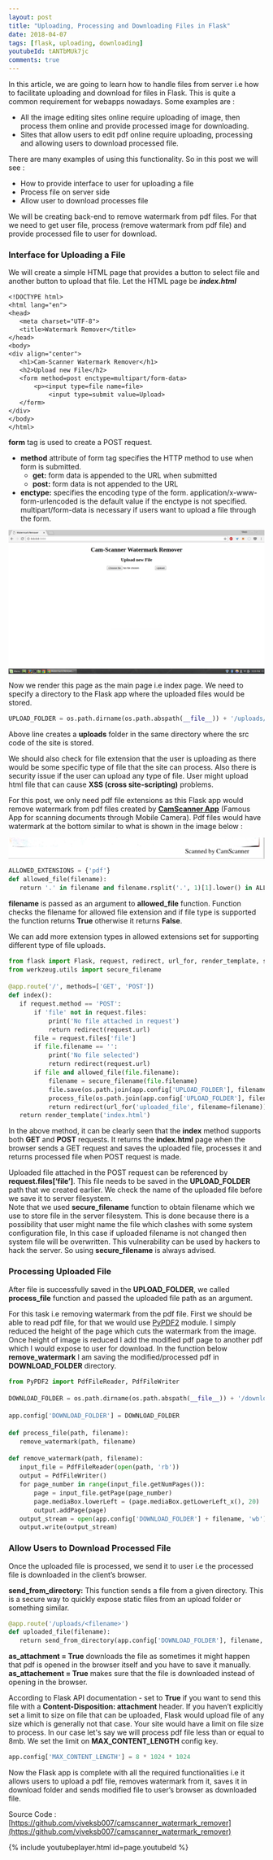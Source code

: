 ```yaml
---
layout: post
title: "Uploading, Processing and Downloading Files in Flask"
date: 2018-04-07
tags: [flask, uploading, downloading]
youtubeId: tANTbMUk7jc
comments: true
---
```


In this article, we are going to learn how to handle files from server i.e how to facilitate uploading and download for files in Flask. This is quite a common requirement for webapps nowadays. Some examples are :
- All the image editing sites online require uploading of image, then process them online and provide processed image for downloading.
- Sites that allow users to edit pdf online require uploading, processing and allowing users to download processed file.

There are many examples of using this functionality. So in this post we will see :
- How to provide interface to user for uploading a file
- Process file on server side
- Allow user to download processes file

We will be creating back-end to remove watermark from pdf files. For that we need to get user file, process (remove watermark from pdf file) and provide processed file to user for download.

### Interface for Uploading a File
We will create a simple HTML page that provides a button to select file and another button to upload that file. Let the HTML page be **_index.html_**
```
<!DOCTYPE html>
<html lang="en">
<head>
   <meta charset="UTF-8">
   <title>Watermark Remover</title>
</head>
<body>
<div align="center">
   <h1>Cam-Scanner Watermark Remover</h1>
   <h2>Upload new File</h2>
   <form method=post enctype=multipart/form-data>
       <p><input type=file name=file>
           <input type=submit value=Upload>
   </form>
</div>
</body>
</html>
```

**form** tag is used to create a POST request.
- **method** attribute of form tag specifies the HTTP method to use when form is submitted.
    - **get:** form data is appended to the URL when submitted
    - **post:** form data is not appended to the URL
- **enctype:** specifies the encoding type of the form. application/x-www-form-urlencoded is the default value if the enctype is not specified. multipart/form-data is necessary if users want to upload a file through the form.

<img src="/assets/img/watermark_remover_screenshot.png" alt="Camscanner Watermark Remover" style="display: block; margin-left: auto; margin-right: auto;"/>

Now we render this page as the main page i.e index page. We need to specify a directory to the Flask app where the uploaded files would be stored.
```python
UPLOAD_FOLDER = os.path.dirname(os.path.abspath(__file__)) + '/uploads/'
```
Above line creates a **uploads** folder in the same directory where the src code of the site is stored.

We should also check for file extension that the user is uploading as there would be some specific type of file that the site can process. Also there is security issue if the user can upload any type of file. User might upload html file that can cause **XSS (cross site-scripting)** problems.

For this post, we only need pdf file extensions as this Flask app would remove watermark from pdf files created by [**CamScanner App**](https://play.google.com/store/apps/details?id=com.intsig.camscanner&hl=en) (Famous App for scanning documents through Mobile Camera). Pdf files would have watermark at the bottom similar to what is shown in the image below :

<img src="/assets/img/watermark_screenshot.png" alt="Camscanner Watermark Screenshot" style="display: block; margin-left: auto; margin-right: auto;"/>

```python
ALLOWED_EXTENSIONS = {'pdf'}
def allowed_file(filename):
   return '.' in filename and filename.rsplit('.', 1)[1].lower() in ALLOWED_EXTENSIONS
```
**filename** is passed as an argument to **allowed_file** function. Function checks the filename for allowed file extension and if file type is supported the function returns **True** otherwise it returns **False**.

We can add more extension types in allowed extensions set for supporting different type of file uploads.
```python
from flask import Flask, request, redirect, url_for, render_template, send_from_directory
from werkzeug.utils import secure_filename

@app.route('/', methods=['GET', 'POST'])
def index():
   if request.method == 'POST':
       if 'file' not in request.files:
           print('No file attached in request')
           return redirect(request.url)
       file = request.files['file']
       if file.filename == '':
           print('No file selected')
           return redirect(request.url)
       if file and allowed_file(file.filename):
           filename = secure_filename(file.filename)
           file.save(os.path.join(app.config['UPLOAD_FOLDER'], filename))
           process_file(os.path.join(app.config['UPLOAD_FOLDER'], filename), filename)
           return redirect(url_for('uploaded_file', filename=filename))
   return render_template('index.html')
```
In the above method, it can be clearly seen that the **index** method supports both **GET** and **POST** requests. It returns the **index.html** page when the browser sends a GET request and saves the uploaded file, processes it and returns processed file when POST request is made.

Uploaded file attached in the POST request can be referenced by **request.files[‘file’]**. This file needs to be saved in the **UPLOAD_FOLDER** path that we created earlier. We check the name of the uploaded file before we save it to server filesystem.<br/>
Note that we used **secure_filename** function to obtain filename which we use to store file in the server filesystem. This is done because there is a possibility that user might name the file which clashes with some system configuration file, In this case if uploaded filename is not changed then system file will be overwritten. This vulnerability can be used by hackers to hack the server. So using **secure_filename** is always advised.

### Processing Uploaded File
After file is successfully saved in the **UPLOAD_FOLDER**, we called **process_file** function and passed the uploaded file path as an argument.

For this task i.e removing watermark from the pdf file. First we should be able to read pdf file, for that we would use [PyPDF2](https://pythonhosted.org/PyPDF2/) module. I simply reduced the height of the page which cuts the watermark from the image. Once height of image is reduced I add the modified pdf page to another pdf which I would expose to user for download. In the function below **remove_watermark** I am saving the modified/processed pdf in **DOWNLOAD_FOLDER** directory.

```python
from PyPDF2 import PdfFileReader, PdfFileWriter

DOWNLOAD_FOLDER = os.path.dirname(os.path.abspath(__file__)) + '/downloads/'

app.config['DOWNLOAD_FOLDER'] = DOWNLOAD_FOLDER

def process_file(path, filename):
   remove_watermark(path, filename)

def remove_watermark(path, filename):
   input_file = PdfFileReader(open(path, 'rb'))
   output = PdfFileWriter()
   for page_number in range(input_file.getNumPages()):
       page = input_file.getPage(page_number)
       page.mediaBox.lowerLeft = (page.mediaBox.getLowerLeft_x(), 20)
       output.addPage(page)
   output_stream = open(app.config['DOWNLOAD_FOLDER'] + filename, 'wb')
   output.write(output_stream)
```
### Allow Users to Download Processed File
Once the uploaded file is processed, we send it to user i.e the processed file is downloaded in the client’s browser.

**send_from_directory:** This function sends a file from a given directory. This is a secure way to quickly expose static files from an upload folder or something similar.

```python
@app.route('/uploads/<filename>')
def uploaded_file(filename):
   return send_from_directory(app.config['DOWNLOAD_FOLDER'], filename, as_attachment=True)
```

**as_attachment = True** downloads the file as sometimes it might happen that pdf is opened in the browser itself and you have to save it manually. **as_attachement = True** makes sure that the file is downloaded instead of opening in the browser.

According to Flask API documentation - set to **True** if you want to send this file with a **Content-Disposition: attachment** header.
If you haven’t explicitly set a limit to size on file that can be uploaded, Flask would upload file of any size which is generally not that case. Your site would have a limit on file size to process. In our case let's say we will process pdf file less than or equal to 8mb. We set the limit on **MAX_CONTENT_LENGTH** config key.
```python
app.config['MAX_CONTENT_LENGTH'] = 8 * 1024 * 1024
```
Now the Flask app is complete with all the required functionalities i.e it allows users to upload a pdf file, removes watermark from it, saves it in download folder and sends modified file to user’s browser as downloaded file.

Source Code : [https://github.com/viveksb007/camscanner_watermark_remover](https://github.com/viveksb007/camscanner_watermark_remover)

{% include youtubeplayer.html id=page.youtubeId %}
